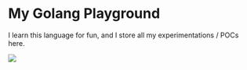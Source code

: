 # My Golang Playground

I learn this language for fun, and I store all my experimentations / POCs here.

![](https://forum.pragmaticentrepreneurs.com/uploads/default/original/2X/8/8bdf7baa179cc5178aafc5571d2ebd0ecd743be2.png)